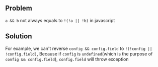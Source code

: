 ## Problem

`a && b` not always equals to `!(!a || !b)` in javascript

## Solution

For example, we can't reverse `config && config.field` to `!(!config || !config.field)`,
Because if `config` is `undefined`(which is the purpose of `config && config.field`),
`config.field` will throw exception
